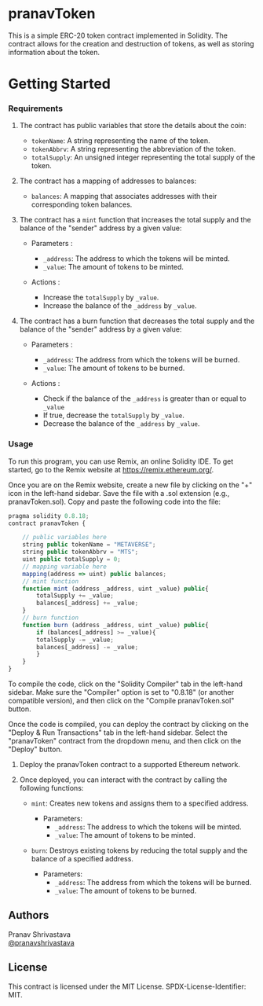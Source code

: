 # pranavToken

This is a simple ERC-20 token contract implemented in Solidity. The contract allows for the creation and destruction of tokens, as well as storing information about the token.

# Getting Started

### Requirements

 1. The contract has public variables that store the details about the coin:

    * `tokenName`:  A string representing the name of the token.
    * `tokenAbbrv`: A string representing the abbreviation of the token.
    * `totalSupply`: An unsigned integer representing the total supply of the token.


  2. The contract has a mapping of addresses to balances:

     * `balances`: A mapping that associates addresses with their corresponding token balances.

  3. The contract has a `mint` function that increases the total supply and the balance of the "sender" address by a given value:

     * Parameters :

       * `_address`: The address to which the tokens will be minted.
       * `_value`: The amount of tokens to be minted.

     * Actions :

        * Increase the `totalSupply` by `_value`.
        * Increase the balance of the `_address` by `_value`.

  4. The contract has a burn function that decreases the total supply and the balance of the "sender" address by a given value:

     * Parameters :

       * `_address`: The address from which the tokens will be burned.
       * `_value`: The amount of tokens to be burned.

     * Actions :

        * Check if the balance of the `_address` is greater than or equal to `_value`
        * If true, decrease the `totalSupply` by `_value`.
        * Decrease the balance of the `_address` by `_value`.
          

### Usage

To run this program, you can use Remix, an online Solidity IDE. To get started, go to the Remix website at https://remix.ethereum.org/.


Once you are on the Remix website, create a new file by clicking on the "+" icon in the left-hand sidebar. Save the file with a .sol extension (e.g., pranavToken.sol). Copy and paste the following code into the file:

```javascript
pragma solidity 0.8.18;
contract pranavToken {

    // public variables here
    string public tokenName = "METAVERSE";
    string public tokenAbbrv = "MTS";
    uint public totalSupply = 0;
    // mapping variable here
    mapping(address => uint) public balances;
    // mint function
    function mint (address _address, uint _value) public{
        totalSupply += _value;
        balances[_address] += _value;
    }
    // burn function
    function burn (address _address, uint _value) public{
        if (balances[_address] >= _value){
        totalSupply -= _value;
        balances[_address] -= _value;
        }
    }    
}
```

To compile the code, click on the "Solidity Compiler" tab in the left-hand sidebar. Make sure the "Compiler" option is set to "0.8.18" (or another compatible version), and then click on the "Compile pranavToken.sol" button.

Once the code is compiled, you can deploy the contract by clicking on the "Deploy & Run Transactions" tab in the left-hand sidebar. Select the "pranavToken" contract from the dropdown menu, and then click on the "Deploy" button.

   1. Deploy the pranavToken contract to a supported Ethereum network.

   2. Once deployed, you can interact with the contract by calling the following functions:

       * `mint`: Creates new tokens and assigns them to a specified address.
         * Parameters:
           * `_address`: The address to which the tokens will be minted.
           * `_value`: The amount of tokens to be minted.

       * `burn`: Destroys existing tokens by reducing the total supply and the balance of a specified address.
         * Parameters:
           * `_address`: The address from which the tokens will be burned.
           * `_value`: The amount of tokens to be burned.


## Authors

Pranav Shrivastava  
[@pranavshrivastava](https://www.linkedin.com/in/pranav-shrivastava-654817207)


## License

This contract is licensed under the MIT License. SPDX-License-Identifier: MIT.
